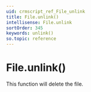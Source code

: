 ```yaml
---
uid: crmscript_ref_File_unlink
title: File.unlink()
intellisense: File.unlink
sortOrder: 345
keywords: unlink()
so.topic: reference
---
```


# File.unlink()

This function will delete the file.

